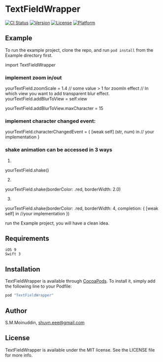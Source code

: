 # TextFieldWrapper

[![CI Status](http://img.shields.io/travis/s1Moinuddin/TextFieldWrapper.svg?style=flat)](https://travis-ci.org/s1Moinuddin/TextFieldWrapper)
[![Version](https://img.shields.io/cocoapods/v/TextFieldWrapper.svg?style=flat)](http://cocoapods.org/pods/TextFieldWrapper)
[![License](https://img.shields.io/cocoapods/l/TextFieldWrapper.svg?style=flat)](http://cocoapods.org/pods/TextFieldWrapper)
[![Platform](https://img.shields.io/cocoapods/p/TextFieldWrapper.svg?style=flat)](http://cocoapods.org/pods/TextFieldWrapper)

## Example

To run the example project, clone the repo, and run `pod install` from the Example directory first.

import TextFieldWrapper

### implement zoom in/out
yourTextField.zoomScale = 1.4 // some value > 1 for zoomIn effect
// In which view you want to add transparent blur effect.
yourTextField.addBlurToView = self.view

yourTextField.addBlurToView.maxCharacter = 15

### implement character changed event:
yourTextField.characterChangedEvent = { [weak self] (str, num) in
    // your implementation
}

### shake animation can be accessed in 3 ways
1. 
yourTextField.shake()

2. 
yourTextField.shake(borderColor: .red, borderWidth: 2.0)

3. 
yourTextField.shake(borderColor: .red, borderWidth: 4, completion: { 
[weak self] in
//your implementation
})

run the Example project, you will have a clean idea. 


## Requirements
    iOS 9
    Swift 3

## Installation

TextFieldWrapper is available through [CocoaPods](http://cocoapods.org). To install
it, simply add the following line to your Podfile:

```ruby
pod "TextFieldWrapper"
```

## Author

S.M.Moinuddin, shuvn.eee@gmail.com

## License

TextFieldWrapper is available under the MIT license. See the LICENSE file for more info.
